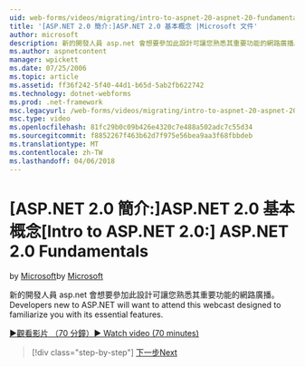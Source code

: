 ```yaml
---
uid: web-forms/videos/migrating/intro-to-aspnet-20-aspnet-20-fundamentals
title: '[ASP.NET 2.0 簡介:]ASP.NET 2.0 基本概念 |Microsoft 文件'
author: microsoft
description: 新的開發人員 asp.net 會想要參加此設計可讓您熟悉其重要功能的網路廣播。
ms.author: aspnetcontent
manager: wpickett
ms.date: 07/25/2006
ms.topic: article
ms.assetid: ff36f242-5f40-44d1-b65d-5ab2fb622742
ms.technology: dotnet-webforms
ms.prod: .net-framework
msc.legacyurl: /web-forms/videos/migrating/intro-to-aspnet-20-aspnet-20-fundamentals
msc.type: video
ms.openlocfilehash: 81fc29b0c09b426e4320c7e488a502adc7c55d34
ms.sourcegitcommit: f8852267f463b62d7f975e56bea9aa3f68fbbdeb
ms.translationtype: MT
ms.contentlocale: zh-TW
ms.lasthandoff: 04/06/2018
---
```

<a name="intro-to-aspnet-20-aspnet-20-fundamentals"></a><span data-ttu-id="88b56-103">[ASP.NET 2.0 簡介:]ASP.NET 2.0 基本概念</span><span class="sxs-lookup"><span data-stu-id="88b56-103">[Intro to ASP.NET 2.0:] ASP.NET 2.0 Fundamentals</span></span>
====================
<span data-ttu-id="88b56-104">by [Microsoft](https://github.com/microsoft)</span><span class="sxs-lookup"><span data-stu-id="88b56-104">by [Microsoft](https://github.com/microsoft)</span></span>

<span data-ttu-id="88b56-105">新的開發人員 asp.net 會想要參加此設計可讓您熟悉其重要功能的網路廣播。</span><span class="sxs-lookup"><span data-stu-id="88b56-105">Developers new to ASP.NET will want to attend this webcast designed to familiarize you with its essential features.</span></span>

[<span data-ttu-id="88b56-106">&#9654;觀看影片 （70 分鐘）</span><span class="sxs-lookup"><span data-stu-id="88b56-106">&#9654; Watch video (70 minutes)</span></span>](https://channel9.msdn.com/Blogs/ASP-NET-Site-Videos/intro-to-aspnet-20-aspnet-20-fundamentals)

> [!div class="step-by-step"]
> [<span data-ttu-id="88b56-107">下一步</span><span class="sxs-lookup"><span data-stu-id="88b56-107">Next</span></span>](intro-to-aspnet-20-user-interface-elements.md)
